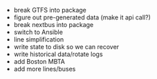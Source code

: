 * break GTFS into package
* figure out pre-generated data (make it api call?)
* break nextbus into package
* switch to Ansible
* line simplification
* write state to disk so we can recover
* write historical data/rotate logs
* add Boston MBTA
* add more lines/buses
